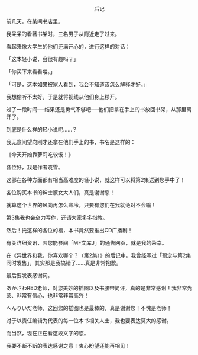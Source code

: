 <p align="center">后记</p>

前几天，在某间书店里。

我呆呆的看著书架时，三名男子从附近走了过来。

看起来像大学生的他们还满开心的，进行这样的对话：

「这本轻小说，会很有趣吗？」

「你买下来看看喽。」

「可是，这本如果被家人看到，我会不知道该怎么解释才好。」

我想偷听不太好，于是就将视线从他们身上移开。

过了一段时间──结果还是勇气不够吧──他们把拿在手上的书放回书架，从那里离开了。

到底是什么样的轻小说呢……？

我无意间望向刚才还拿在他们手上的书，书名是这样的：

《今天开始靠萝莉吃软饭！》

各位好，我是作者暁雪。

这部在各种方面都有相当高难度的轻小说，就这样可以将第2集送到您手中了！

各位购买本书的绅士淑女大人们，真是谢谢您！

就算这个世界的风向再怎么寒冷，只要有您们在我就绝对不会输！

第3集我也会全力写作，还请大家多多指教。

然后！托这样的各位的福，本书竟然要推出CD广播剧！

有关详细资讯，若您能参阅「MF文库J」的通告网页，就是我的荣幸。

在《异世界和我，你喜欢哪个？（第2集）》的后记中，我曾经写过「预定与第2集同时发售」，其实那是我搞错了……真是非常抱歉。

最后要发表感谢词。

あかざわRED老师，对您美妙的插图以及书腰带简评，真的是非常感谢！我非常光荣、非常有信心、也非常非常高兴！

へんりいだ老师，这回您的插图也是最棒的，真是谢谢您！不愧是老师！

对于以责任编辑为代表的每一位本书相关人士，我也要表达莫大的感谢。

而当然，现在正在看这段文字的您。

我要不断不断的表达感谢之意！衷心盼望还能再相见！

